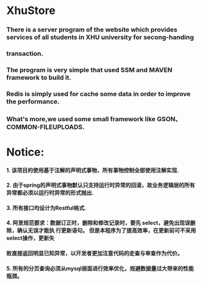 # XhuStore
### There is a server program of the website which provides services of all students in XHU university for secong-handing       
### transaction.
### The program is very simple that used SSM and MAVEN framework to build it.
### Redis is simply used for cache some data in order to improve the performance.
### What's more,we used some small framework like GSON、COMMON-FILEUPLOADS.

# Notice:
#### 1. 该项目的使用基于注解的声明式事物，所有事物控制全部使用注解实现.
#### 2. 由于spring的声明式事物默认只支持运行时异常的回滚，故业务逻辑层的所有异常都必须以运行时异常的形式抛出.
#### 3. 所有接口均设计为Restful格式.
#### 4. 阿里规范要求：数据订正时，删除和修改记录时，要先 select，避免出现误删除，确认无误才能执 行更新语句。 但是本程序为了提高效率，在更新前可不采用select操作，更新失                    
####    败直接返回明显已知异常，以开发者更加注意代码的走查与审查作为代价。
#### 5. 所有的分页查询必须从mysql层面进行效率优化，规避数据量过大带来的性能瓶颈。


